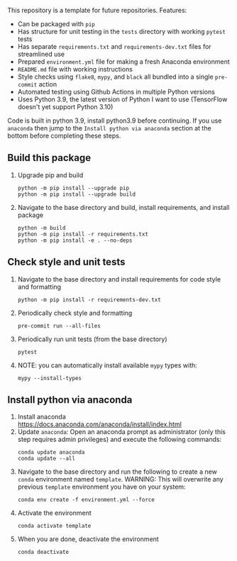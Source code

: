 This repository is a template for future repositories.  Features:
- Can be packaged with `pip`
- Has structure for unit testing in the `tests` directory with working `pytest` tests
- Has separate `requirements.txt` and `requirements-dev.txt` files for streamlined use
- Prepared `environment.yml` file for making a fresh Anaconda environment
- `README.md` file with working instructions
- Style checks using `flake8`, `mypy`, and `black` all bundled into a single `pre-commit` action
- Automated testing using Github Actions in multiple Python versions
- Uses Python 3.9, the latest version of Python I want to use (TensorFlow doesn't yet support Python 3.10)

Code is built in python 3.9, install python3.9 before continuing.  If you use `anaconda` then jump to the `Install python via anaconda` section at the bottom before completing these steps.  

## Build this package
1. Upgrade pip and build
    ```
    python -m pip install --upgrade pip
    python -m pip install --upgrade build
    ```
2. Navigate to the base directory and build, install requirements, and install package
    ```
    python -m build
    python -m pip install -r requirements.txt
    python -m pip install -e . --no-deps
    ```

## Check style and unit tests
1. Navigate to the base directory and install requirements for code style and formatting
    ```
    python -m pip install -r requirements-dev.txt
    ```
2. Periodically check style and formatting
    ```
    pre-commit run --all-files
    ```
3. Periodically run unit tests (from the base directory)
    ```
    pytest
    ```
4. NOTE: you can automatically install available `mypy` types with:
    ```
    mypy --install-types
    ```


## Install python via anaconda
1. Install anaconda https://docs.anaconda.com/anaconda/install/index.html
2. Update `anaconda`: Open an anaconda prompt as administrator (only this step requires admin privileges) and execute the following commands:
   ```
   conda update anaconda
   conda update --all
   ```
3. Navigate to the base directory and run the following to create a new `conda` environment named `template`.  WARNING: This will overwrite any previous `template` environment you have on your system:
   ```
   conda env create -f environment.yml --force
   ```
4. Activate the environment
   ```
   conda activate template
   ```
5. When you are done, deactivate the environment
   ```
   conda deactivate
   ```
